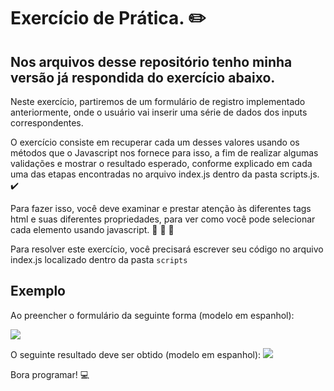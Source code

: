 # Exercício de Prática. ✏️
## Nos arquivos desse repositório tenho minha versão já respondida do exercício abaixo.

Neste exercício, partiremos de um formulário de registro implementado anteriormente, onde o usuário vai inserir uma série de dados dos inputs correspondentes.

O exercício consiste em recuperar cada um desses valores usando os métodos que o Javascript nos fornece para isso, a fim de realizar algumas validações e mostrar o resultado esperado, conforme explicado em cada uma das etapas encontradas no arquivo index.js dentro da pasta scripts.js. ✔️

Para fazer isso, você deve examinar e prestar atenção às diferentes tags html e suas diferentes propriedades, para ver como você pode selecionar cada elemento usando javascript. 👀 👀 👀

Para resolver este exercício, você precisará escrever seu código no arquivo index.js localizado dentro da pasta ```scripts```

## Exemplo

Ao preencher o formulário da seguinte forma (modelo em espanhol):

<img src="./assets/form.gif">

O seguinte resultado deve ser obtido (modelo em espanhol):
<img src="./assets/response.png">

Bora programar! 💻
